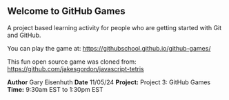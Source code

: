 ## Welcome to GitHub Games

A project based learning activity for people who are getting started with Git and GitHub.

You can play the game at: https://githubschool.github.io/github-games/


This fun open source game was cloned from: https://github.com/jakesgordon/javascript-tetris

**Author** Gary Eisenhuth
**Date** 11/05/24
**Project:** Project 3: GitHub Games
**Time:** 9:30am EST to 1:30pm EST
